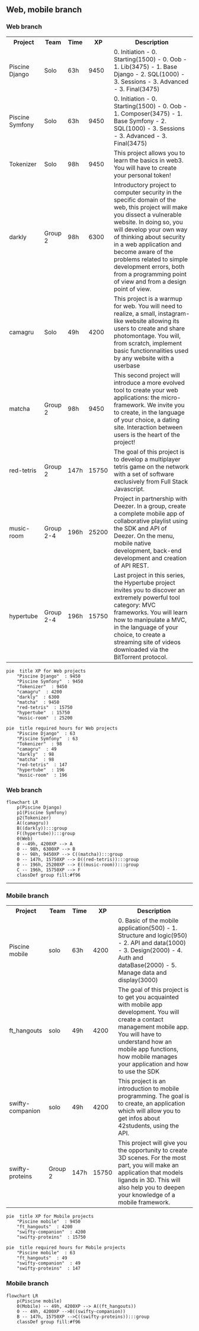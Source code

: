 ## Web, mobile branch

### Web branch
<table>
<tr><th>Project</th><th>Team</th><th>Time</th><th>XP</th><th>Description</th></tr>
<tr>
	<td>Piscine Django <td>Solo<td>63h<td>9450
	<td> 0. Initiation  - 0. Starting(1500)  - 0. Oob  - 1. Lib(3475)  - 1. Base Django  - 2. SQL(1000)  - 3. Sessions - 3. Advanced - 3. Final(3475)
</tr>
<tr>
	<td>Piscine Symfony <td>Solo<td>63h<td>9450
	<td> 0. Initiation  - 0. Starting(1500)  - 0. Oob  - 1. Composer(3475)  - 1. Base Symfony  - 2. SQL(1000)  - 3. Sessions - 3. Advanced -  3. Final(3475)
</tr>
<tr>
	<td>Tokenizer <td>Solo<td>98h<td>9450<td>
This project allows you to learn the basics in web3. You will have to create your personal token!
</tr>
<tr>
	<td>darkly <td>Group 2<td>98h<td>6300
	<td>Introductory project to computer security in the specific domain of the web, this project will make you dissect a vulnerable website. In doing so, you will develop your own way of thinking about security in a web application and become aware of the problems related to simple development errors, both from a programming point of view and from a design point of view.
</tr>
<tr>
	<td>camagru</td>
	<td>Solo</td>
	<td>49h</td>
	<td>4200</td>
	<td>This project is a warmup for web. You will need to realize, a small, instagram-like website allowing its users to create and share photomontage. You will, from scratch, implement basic functionnalities used by any website with a userbase<br>
	</td>
</tr>
<tr>
	<td>matcha
	<td>Group 2
	<td>98h
	<td>9450
	<td>This second project will introduce a more evolved tool to create your web applications: the micro-framework. We invite you to create, in the language of your choice, a dating site. Interaction between users is the heart of the project!<br>
</tr>
<tr><td>red-tetris <td>Group 2<td>147h<td>15750<td>The goal of this project is to develop a multiplayer tetris game on the network with a set of software exclusively from Full Stack Javascript.</tr>
<tr><td>music-room <td>Group 2-4<td>196h<td>25200<td>Project in partnership with Deezer. In a group, create a complete mobile app of collaborative playlist using the SDK and API of Deezer. On the menu, mobile native development, back-end development and creation of API REST.</tr>
<tr><td>hypertube <td>Group 2-4<td>196h<td>15750<td>Last project in this series, the Hypertube project invites you to discover an extremely powerful tool category: MVC frameworks. You will learn how to manipulate a MVC, in the language of your choice, to create a streaming site of videos downloaded via the BitTorrent protocol.
</tr>
</table>

```mermaid
pie  title XP for Web projects
	"Piscine Django"  : 9450
	"Piscine Symfony"  : 9450
	"Tokenizer"  : 9450
	"camagru"  : 4200
	"darkly"  : 6300
	"matcha"  : 9450
	"red-tetris"  : 15750
	"hypertube"  : 15750
	"music-room"  : 25200
```

```mermaid
pie  title required hours for Web projects
	"Piscine Django"  : 63
	"Piscine Symfony"  : 63
	"Tokenizer"  : 98
	"camagru"  : 49
	"darkly"  : 98
	"matcha"  : 98
	"red-tetris"  : 147
	"hypertube"  : 196
	"music-room"  : 196
```

### Web branch
```mermaid
flowchart LR
	p(Piscine Django)
	p1(Piscine Symfony)
	p2(Tokenizer)
	A((camagru))
	B((darkly)):::group
	F((hypertube)):::group
	0(Web)
	0 --49h, 4200XP --> A
	0 -- 98h, 6300XP --> B
	0 -- 98h, 9450XP --> C((matcha)):::group
	0 -- 147h, 15750XP --> D((red-tetris)):::group
	0 -- 196h, 25200XP --> E((music-room)):::group
	C -- 196h, 15750XP --> F
    classDef group fill:#f96
```
---
### Mobile branch
<table>
<tr><th>Project</th><th>Team</th><th>Time</th><th>XP</th><th>Description</th></tr>
<tr><td>Piscine mobile <td>solo<td>63h<td>4200<td>0. Basic of the mobile application(500) - 1. Structure and logic(950) - 2. API and data(1000) - 3. Design(2000) - 4. Auth and dataBase(2000) - 5. Manage data and display(3000)<tr>
<tr><td>ft_hangouts <td>solo<td>49h<td>4200<td>The goal of this project is to get you acquainted with mobile app development. You will create a contact management mobile app. You will have to understand how an mobile app functions, how mobile manages your application and how to use the SDK</tr>
<tr><td>swifty-companion <td>solo<td>49h<td>4200<td>This project is an introduction to mobile programming. The goal is to create, an application which will allow you to get infos about 42students, using the API.</tr>
<tr><td>swifty-proteins <td>Group 2<td>147h<td>15750<td>This project will give you the opportunity to create 3D scenes. For the most part, you will make an application that models ligands in 3D. This will also help you to deepen your knowledge of a mobile framework.</tr>
</table>

```mermaid
pie  title XP for Mobile projects
	"Piscine mobile"  : 9450
	"ft_hangouts"  : 4200
	"swifty-companion"  : 4200
	"swifty-proteins"  : 15750
```

```mermaid
pie  title required hours for Mobile projects
	"Piscine mobile"  : 63
	"ft_hangouts"  : 49
	"swifty-companion"  : 49
	"swifty-proteins"  : 147
```


### Mobile branch
```mermaid
flowchart LR
	p(Piscine mobile)
	0(Mobile) -- 49h, 4200XP --> A((ft_hangouts))
	0 -- 49h, 4200XP -->B((swifty-companion))
	B -- 147h, 15750XP -->C((swifty-proteins)):::group
    classDef group fill:#f96
```
